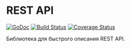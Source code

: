 # REST API

[![GoDoc](https://godoc.org/github.com/geotrace/rest?status.svg)](https://godoc.org/github.com/geotrace/rest)
[![Build Status](https://travis-ci.org/geotrace/rest.svg)](https://travis-ci.org/geotrace/rest)
[![Coverage Status](https://coveralls.io/repos/geotrace/rest/badge.svg?branch=master&service=github)](https://coveralls.io/github/geotrace/rest?branch=master)

Библиотека для быстрого описания REST API.